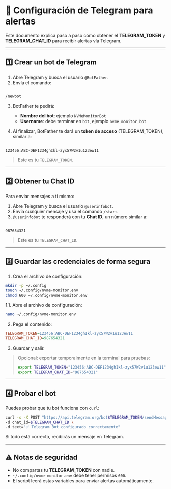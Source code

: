 # 📲 Configuración de Telegram para alertas

Este documento explica paso a paso cómo obtener el **TELEGRAM_TOKEN** y **TELEGRAM_CHAT_ID** para recibir alertas vía Telegram.

---

## 1️⃣ Crear un bot de Telegram

1. Abre Telegram y busca el usuario `@BotFather`.
2. Envía el comando:

```

/newbot

```

3. BotFather te pedirá:
   - **Nombre del bot**: ejemplo `NVMeMonitorBot`
   - **Username**: debe terminar en `bot`, ejemplo `nvme_monitor_bot`

4. Al finalizar, BotFather te dará un **token de acceso** (TELEGRAM_TOKEN), similar a:

```

123456:ABC-DEF1234ghIkl-zyx57W2v1u123ew11

```

> Este es tu `TELEGRAM_TOKEN`.

---

## 2️⃣ Obtener tu Chat ID

Para enviar mensajes a ti mismo:

1. Abre Telegram y busca el usuario `@userinfobot`.
2. Envía cualquier mensaje y usa el comando `/start`.
3. `@userinfobot` te responderá con tu **Chat ID**, un número similar a:

```

987654321

````

> Este es tu `TELEGRAM_CHAT_ID`.

---

## 3️⃣ Guardar las credenciales de forma segura

1. Crea el archivo de configuración:

```bash
mkdir -p ~/.config
touch ~/.config/nvme-monitor.env
chmod 600 ~/.config/nvme-monitor.env
````

1.1. Abre el archivo de configuración:
```bash
nano ~/.config/nvme-monitor.env
````

2. Pega el contenido:

```ini
TELEGRAM_TOKEN=123456:ABC-DEF1234ghIkl-zyx57W2v1u123ew11
TELEGRAM_CHAT_ID=987654321
```

3. Guardar y salir.

> Opcional: exportar temporalmente en la terminal para pruebas:
>
> ```bash
> export TELEGRAM_TOKEN="123456:ABC-DEF1234ghIkl-zyx57W2v1u123ew11"
> export TELEGRAM_CHAT_ID="987654321"
> ```

---

## 4️⃣ Probar el bot

Puedes probar que tu bot funciona con `curl`:

```bash
curl -s -X POST "https://api.telegram.org/bot$TELEGRAM_TOKEN/sendMessage" \
-d chat_id=$TELEGRAM_CHAT_ID \
-d text="✅ Telegram Bot configurado correctamente"
```

Si todo está correcto, recibirás un mensaje en Telegram.

---

## ⚠️ Notas de seguridad

* No compartas tu **TELEGRAM_TOKEN** con nadie.
* `~/.config/nvme-monitor.env` debe tener permisos `600`.
* El script leerá estas variables para enviar alertas automáticamente.
